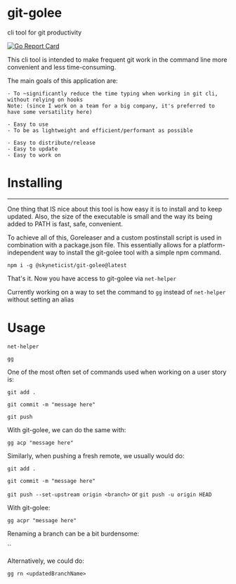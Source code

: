 # git-golee

cli tool for git productivity

[![Go Report Card](https://goreportcard.com/badge/github.com/skyneticist/golee)](https://goreportcard.com/report/github.com/skyneticist/golee)

This cli tool is intended to make frequent git work in the command line more convenient and less time-consuming.

The main goals of this application are:

  ```
  - To ~significantly reduce the time typing when working in git cli, without relying on hooks 
  Note: (since I work on a team for a big company, it's preferred to have some versatility here)

  - Easy to use
  - To be as lightweight and efficient/performant as possible
 
  - Easy to distribute/release
  - Easy to update
  - Easy to work on
  ```
 
# Installing
-----------

One thing that IS nice about this tool is how easy it is to install and to keep updated. Also, the size of the executable is small and the way its being added to PATH is fast, safe, convenient.

To achieve all of this, Goreleaser and a custom postinstall script is used in combination with a package.json file. This essentially allows for a platform-independent way to install the git-golee tool with a simple npm command.

```npm i -g @skyneticist/git-golee@latest```

That's it. Now you have access to git-golee via `net-helper`

Currently working on a way to set the command to `gg` instead of `net-helper` without setting an alias

# Usage 

`net-helper`

`gg`

One of the most often set of commands used when working on a user story is:
  
  `git add .`
  
  `git commit -m "message here"`
  
  `git push`
  
With git-golee, we can do the same with:
 
  `gg acp "message here"`
  
Similarly, when pushing a fresh remote, we usually would do:

  `git add .`
 
  `git commit -m "message here"`
  
  `git push --set-upstream origin <branch>` or `git push -u origin HEAD`
  
With git-golee:

  `gg acpr "message here"`
  
Renaming a branch can be a bit burdensome:
  
  ``

Alternatively, we could do:

  `gg rn <updatedBranchName>`
